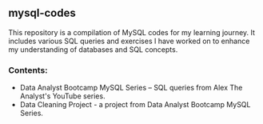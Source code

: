## mysql-codes

This repository is a compilation of MySQL codes for my learning journey. It includes various SQL queries and exercises I have worked on to enhance my understanding of databases and SQL concepts.

### Contents:
- Data Analyst Bootcamp MySQL Series – SQL queries from Alex The Analyst's YouTube series.
- Data Cleaning Project - a project from Data Analyst Bootcamp MySQL Series.

